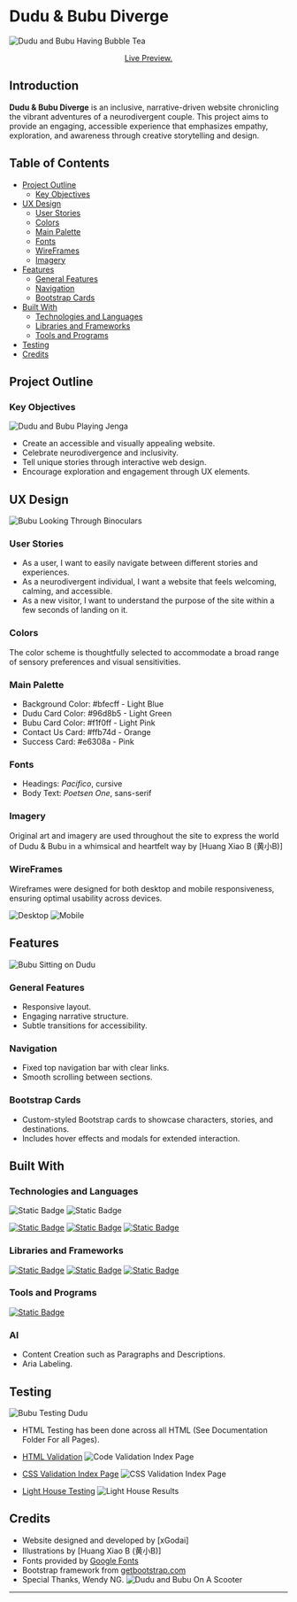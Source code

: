 # Dudu & Bubu Diverge
![Dudu and Bubu Having Bubble Tea](documentation/images/BubbleTea.png)
<p align="center">
  <a href="https://xgodai.github.io/Dudu-Bubu-Diverge/index.html" target="_blank">
    Live Preview.
  </a>
</p>

## Introduction

**Dudu & Bubu Diverge** is an inclusive, narrative-driven website chronicling the vibrant adventures of a neurodivergent couple. This project aims to provide an engaging, accessible experience that emphasizes empathy, exploration, and awareness through creative storytelling and design.

## Table of Contents

- [Project Outline](#project-outline)
  - [Key Objectives](#key-objectives)
- [UX Design](#ux-design)
  - [User Stories](#user-stories)
  - [Colors](#colors)
  - [Main Palette](#main-palette)
  - [Fonts](#fonts)
  - [WireFrames](#wireframes)
  - [Imagery](#imagery)
- [Features](#features)
  - [General Features](#general-features)
  - [Navigation](#navigation)
  - [Bootstrap Cards](#bootstrap-cards)
- [Built With](#built-with)
  - [Technologies and Languages](#technologies-and-languages)
  - [Libraries and Frameworks](#libraries-and-frameworks)
  - [Tools and Programs](#tools-and-programs)
- [Testing](#testing)
- [Credits](#credits)

## Project Outline

### Key Objectives

![Dudu and Bubu Playing Jenga](documentation/images/BoardGame.png)
- Create an accessible and visually appealing website.
- Celebrate neurodivergence and inclusivity.
- Tell unique stories through interactive web design.
- Encourage exploration and engagement through UX elements.

## UX Design
![Bubu Looking Through Binoculars](documentation/images/Looking.png)
### User Stories

- As a user, I want to easily navigate between different stories and experiences.
- As a neurodivergent individual, I want a website that feels welcoming, calming, and accessible.
- As a new visitor, I want to understand the purpose of the site within a few seconds of landing on it.

### Colors

The color scheme is thoughtfully selected to accommodate a broad range of sensory preferences and visual sensitivities.

### Main Palette

- Background Color: #bfecff - Light Blue
- Dudu Card Color: #96d8b5 - Light Green
- Bubu Card Color: #f1f0ff - Light Pink
- Contact Us Card: #ffb74d - Orange
- Success Card: #e6308a - Pink

### Fonts

- Headings: *Pacifico*, cursive
- Body Text: *Poetsen One*, sans-serif

### Imagery

Original art and imagery are used throughout the site to express the world of Dudu & Bubu in a whimsical and heartfelt way by [Huang Xiao B (黄小B)]

### WireFrames

Wireframes were designed for both desktop and mobile responsiveness, ensuring optimal usability across devices.

![Desktop](documentation/images/wireframes/desktop.PNG)
![Mobile](documentation/images/wireframes/phone.PNG)


## Features
![Bubu Sitting on Dudu](documentation/images/Features.png)
### General Features

- Responsive layout.
- Engaging narrative structure.
- Subtle transitions for accessibility.

### Navigation

- Fixed top navigation bar with clear links.
- Smooth scrolling between sections.

### Bootstrap Cards

- Custom-styled Bootstrap cards to showcase characters, stories, and destinations.
- Includes hover effects and modals for extended interaction.

## Built With

### Technologies and Languages
![Static Badge](https://img.shields.io/badge/HTML5-Language-grey?logo=html5&logoColor=%23ffffff&color=%23E34F26)
![Static Badge](https://img.shields.io/badge/CSS3-Language-grey?logo=css3&logoColor=%23ffffff&color=%231572B6)

<a href="https://git-scm.com/" target=_blank_>![Static Badge](https://img.shields.io/badge/Git-v2.46.2-grey?logo=git&logoColor=%23ffffff&color=%23F05032)</a>
<a href="https://github.com/" target="_blank">![Static Badge](https://img.shields.io/badge/GitHub-Repo_Hosting-white?logo=github&logoColor=%23ffffff&color=%23181717)</a>
<a href="https://www.gitpod.io/" target="_blank">![Static Badge](https://img.shields.io/badge/Gitpod-IDE-white?logo=gitpod&logoColor=%23ffffff&color=%23FFAE33)</a>

### Libraries and Frameworks
<a href="https://getbootstrap.com/" target="_blank">![Static Badge](https://img.shields.io/badge/Bootstrap-v5.3.3-grey?logo=bootstrap&logoColor=%23ffffff&color=%237952B3)</a>
<a href="#" target="_blank">![Static Badge](https://img.shields.io/badge/Font_Awesome-Icons-grey?logo=fontawesome&logoColor=%23ffffff&color=%23538DD7)</a>
<a href="#" target="_blank">![Static Badge](https://img.shields.io/badge/Google_Fonts-Fonts-grey?logo=googlefonts&logoColor=%23ffffff&color=%234285F4)</a>


### Tools and Programs
<a href="https://balsamiq.com/wireframes/" target="_blank">![Static Badge](https://img.shields.io/badge/Balsamiq-Wireframes-grey?logoColor=%23ffffff&color=%23CC0100)</a>

### AI
- Content Creation such as Paragraphs and Descriptions.
- Aria Labeling.
 

## Testing

![Bubu Testing Dudu](documentation/images/Testing.png)

- HTML Testing has been done across all HTML (See Documentation Folder For all Pages).

- [HTML Validation](https://validator.w3.org)
  ![Code Validation Index Page](documentation/images/code%20validation/index%20code%20validation.PNG)
- [CSS Validation Index Page](https://jigsaw.w3.org/css-validator/)
  ![CSS Validation Index Page](documentation/images/code%20validation/css%20code%20validation.PNG)
- [Light House Testing](https://developer.chrome.com/docs/lighthouse/overview)
  ![Light House Results](documentation/images/code%20validation/main%20page%20performace.PNG)
## Credits

- Website designed and developed by [xGodai]
- Illustrations by [Huang Xiao B (黄小B)]
- Fonts provided by [Google Fonts](https://fonts.google.com/)
- Bootstrap framework from [getbootstrap.com](https://getbootstrap.com/)
- Special Thanks, Wendy NG.
![Dudu and Bubu On A Scooter](documentation/images/Scooter.png)

---


